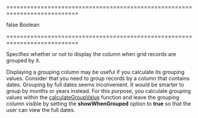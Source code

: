 ===========================================================================
<!--default-->false<!--/default-->
<!--type-->Boolean<!--/type-->
===========================================================================

<!--shortDescription-->
Specifies whether or not to display the column when grid records are grouped by it.
<!--/shortDescription-->

<!--fullDescription-->
Displaying a grouping column may be useful if you calculate its grouping values. Consider that you need to group records by a column that contains dates. Grouping by full dates seems inconvenient. It would be smarter to group by months or years instead. For this purpose, you calculate grouping values within the [calculateGroupValue](/Documentation/ApiReference/UI_Widgets/dxDataGrid/Configuration/columns/#calculateGroupValue) function and leave the grouping column visible by setting the **showWhenGrouped** option to **true** so that the user can view the full dates.
<!--/fullDescription-->